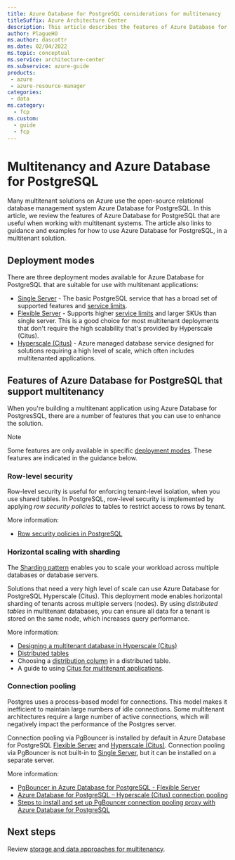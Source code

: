```yaml
---
title: Azure Database for PostgreSQL considerations for multitenancy
titleSuffix: Azure Architecture Center
description: This article describes the features of Azure Database for PostgreSQL that are useful when working with multitenanted systems, and it provides links to guidance and examples.
author: PlagueHO
ms.author: dascottr
ms.date: 02/04/2022
ms.topic: conceptual
ms.service: architecture-center
ms.subservice: azure-guide
products:
 - azure
 - azure-resource-manager
categories:
 - data
ms.category:
  - fcp
ms.custom:
  - guide
  - fcp
---
```


# Multitenancy and Azure Database for PostgreSQL

Many multitenant solutions on Azure use the open-source relational database management system Azure Database for PostgreSQL. In this article, we review the features of Azure Database for PostgreSQL that are useful when working with multitenant systems. The article also links to guidance and examples for how to use Azure Database for PostgreSQL, in a multitenant solution.

## Deployment modes

There are three deployment modes available for Azure Database for PostgreSQL that are suitable for use with multitenant applications:

- [Single Server](/azure/postgresql/single-server) - The basic PostgreSQL service that has a broad set of supported features and [service limits](/azure/postgresql/concepts-limits).
- [Flexible Server](/azure/postgresql/flexible-server/) - Supports higher [service limits](/azure/postgresql/flexible-server/concepts-limits) and larger SKUs than single server. This is a good choice for most multitenant deployments that don't require the high scalability that's provided by Hyperscale (Citus).
- [Hyperscale (Citus)](/azure/postgresql/hyperscale/) - Azure managed database service designed for solutions requiring a high level of scale, which often includes multitenanted applications.

## Features of Azure Database for PostgreSQL that support multitenancy

When you're building a multitenant application using Azure Database for PostgresSQL, there are a number of features that you can use to enhance the solution.

> [!NOTE]
> Some features are only available in specific [deployment modes](#deployment-modes). These features are indicated in the guidance below.

### Row-level security

Row-level security is useful for enforcing tenant-level isolation, when you use shared tables. In PostgreSQL, row-level security is implemented by applying _row security policies_ to tables to restrict access to rows by tenant.

More information:

- [Row security policies in PostgreSQL](https://www.postgresql.org/docs/14/ddl-rowsecurity.html)

### Horizontal scaling with sharding

The [Sharding pattern](/azure/architecture/patterns/sharding) enables you to scale your workload across multiple databases or database servers.

Solutions that need a very high level of scale can use Azure Database for PostgreSQL Hyperscale (Citus). This deployment mode enables horizontal sharding of tenants across multiple servers (nodes). By using _distributed tables_ in multitenant databases, you can ensure all data for a tenant is stored on the same node, which increases query performance.

More information:

- [Designing a multitenant database in Hyperscale (Citus)](/azure/postgresql/tutorial-design-database-hyperscale-multi-tenant)
- [Distributed tables](/azure/postgresql/hyperscale/concepts-nodes#type-1-distributed-tables)
- Choosing a [distribution column](/azure/postgresql/hyperscale/concepts-choose-distribution-column) in a distributed table.
- A guide to using [Citus for multitenant applications](https://docs.citusdata.com/en/v10.2/use_cases/multi_tenant.html).

### Connection pooling

Postgres uses a process-based model for connections. This model makes it inefficient to maintain large numbers of idle connections. Some multitenant architectures require a large number of active connections, which will negatively impact the performance of the Postgres server.

Connection pooling via PgBouncer is installed by default in Azure Database for PostgreSQL [Flexible Server](/azure/postgresql/flexible-server) and [Hyperscale (Citus)](/azure/postgresql/hyperscale). Connection pooling via PgBouncer is not built-in to [Single Server](/azure/postgresql/single-server), but it can be installed on a separate server.

More information:

- [PgBouncer in Azure Database for PostgreSQL - Flexible Server](/azure/postgresql/hyperscale/concepts-connection-pool)
- [Azure Database for PostgreSQL – Hyperscale (Citus) connection pooling](/azure/postgresql/flexible-server/concepts-pgbouncer)
- [Steps to install and set up PgBouncer connection pooling proxy with Azure Database for PostgreSQL](https://techcommunity.microsoft.com/t5/azure-database-for-postgresql/steps-to-install-and-setup-pgbouncer-connection-pooling-proxy/ba-p/730555)

## Next steps

Review [storage and data approaches for multitenancy](../approaches/storage-data.md).
